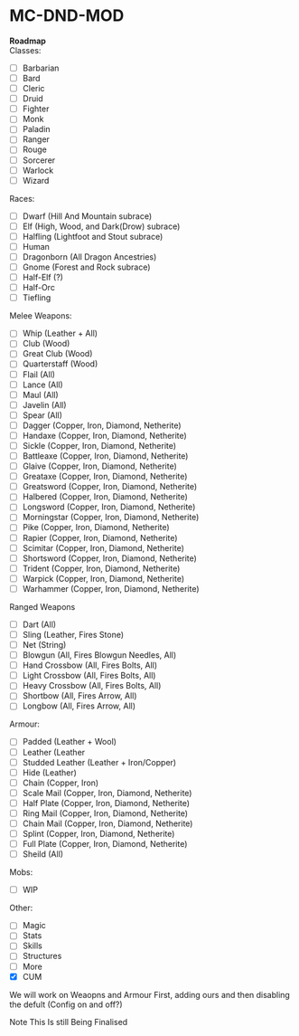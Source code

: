 # MC-DND-MOD
**Roadmap**  
Classes:  
- [ ] Barbarian
- [ ] Bard
- [ ] Cleric
- [ ] Druid
- [ ] Fighter
- [ ] Monk
- [ ] Paladin
- [ ] Ranger
- [ ] Rouge
- [ ] Sorcerer
- [ ] Warlock
- [ ] Wizard

Races:
- [ ] Dwarf (Hill And Mountain subrace)
- [ ] Elf (High, Wood, and Dark(Drow) subrace)
- [ ] Halfling (Lightfoot and Stout subrace)
- [ ] Human
- [ ] Dragonborn (All Dragon Ancestries)
- [ ] Gnome (Forest and Rock subrace)
- [ ] Half-Elf (?)
- [ ] Half-Orc
- [ ] Tiefling

Melee Weapons:
- [ ] Whip (Leather + All)
- [ ] Club (Wood)
- [ ] Great Club (Wood)
- [ ] Quarterstaff (Wood)
- [ ] Flail (All)
- [ ] Lance (All)
- [ ] Maul (All)
- [ ] Javelin (All)
- [ ] Spear (All)
- [ ] Dagger (Copper, Iron, Diamond, Netherite)
- [ ] Handaxe (Copper, Iron, Diamond, Netherite)
- [ ] Sickle (Copper, Iron, Diamond, Netherite)
- [ ] Battleaxe (Copper, Iron, Diamond, Netherite)
- [ ] Glaive (Copper, Iron, Diamond, Netherite)
- [ ] Greataxe (Copper, Iron, Diamond, Netherite)
- [ ] Greatsword (Copper, Iron, Diamond, Netherite)
- [ ] Halbered (Copper, Iron, Diamond, Netherite)
- [ ] Longsword (Copper, Iron, Diamond, Netherite)
- [ ] Morningstar (Copper, Iron, Diamond, Netherite)
- [ ] Pike (Copper, Iron, Diamond, Netherite)
- [ ] Rapier (Copper, Iron, Diamond, Netherite)
- [ ] Scimitar (Copper, Iron, Diamond, Netherite)
- [ ] Shortsword (Copper, Iron, Diamond, Netherite)
- [ ] Trident (Copper, Iron, Diamond, Netherite)
- [ ] Warpick (Copper, Iron, Diamond, Netherite)
- [ ] Warhammer (Copper, Iron, Diamond, Netherite)

Ranged Weapons
- [ ] Dart (All)
- [ ] Sling (Leather, Fires Stone)
- [ ] Net (String)
- [ ] Blowgun (All, Fires Blowgun Needles, All)
- [ ] Hand Crossbow (All, Fires Bolts, All)
- [ ] Light Crossbow (All, Fires Bolts, All)
- [ ] Heavy Crossbow (All, Fires Bolts, All)
- [ ] Shortbow (All, Fires Arrow, All)
- [ ] Longbow (All, Fires Arrow, All)

Armour:
- [ ] Padded (Leather + Wool)
- [ ] Leather (Leather
- [ ] Studded Leather (Leather + Iron/Copper)
- [ ] Hide (Leather)
- [ ] Chain (Copper, Iron)
- [ ] Scale Mail (Copper, Iron, Diamond, Netherite)
- [ ] Half Plate (Copper, Iron, Diamond, Netherite)
- [ ] Ring Mail (Copper, Iron, Diamond, Netherite)
- [ ] Chain Mail (Copper, Iron, Diamond, Netherite)
- [ ] Splint (Copper, Iron, Diamond, Netherite)
- [ ] Full Plate (Copper, Iron, Diamond, Netherite) 
- [ ] Sheild (All)

Mobs:  
- [ ] WIP  

Other:
- [ ] Magic
- [ ] Stats
- [ ] Skills
- [ ] Structures
- [ ] More
- [X] CUM

We will work on Weaopns and Armour First, adding ours and then disabling the defult (Config on and off?)


Note This Is still Being Finalised

